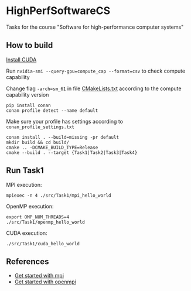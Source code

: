 # HighPerfSoftwareCS
Tasks for the course "Software for high-performance computer systems"

## How to build
[Install CUDA](https://www.cherryservers.com/blog/install-cuda-ubuntu)

Run `nvidia-smi --query-gpu=compute_cap --format=csv` to check compute capability

Change flag `-arch=sm_61` in file [CMakeLists.txt](src/CMakeLists.txt) according to the compute capability version

```
pip install conan
conan profile detect --name default
```
Make sure your profile has settings according to `conan_profile_settings.txt`

```
conan install . --build=missing -pr default
mkdir build && cd build/
cmake .. -DCMAKE_BUILD_TYPE=Release
cmake --build . --target {Task1|Task2|Task3|Task4}
```

## Run Task1

MPI execution:

`mpiexec -n 4 ./src/Task1/mpi_hello_world`

OpenMP execution:
```
export OMP_NUM_THREADS=4
./src/Task1/openmp_hello_world
```

CUDA execution:
```
./src/Task1/cuda_hello_world
```

## References
- [Get started with mpi](https://www.paulnorvig.com/guides/using-mpi-with-c.html)
- [Get started with openmpi](https://curc.readthedocs.io/en/latest/programming/OpenMP-C.html)
